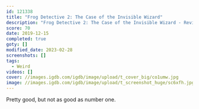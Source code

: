 ```yaml
---
id: 121338
title: "Frog Detective 2: The Case of the Invisible Wizard"
description: "Frog Detective 2: The Case of the Invisible Wizard - Review"
score: 70
date: 2019-12-15
completed: true
goty: []
modified_date: 2023-02-28
screenshots: []
tags:
  - Weird
videos: []
cover: //images.igdb.com/igdb/image/upload/t_cover_big/co1umw.jpg
image: //images.igdb.com/igdb/image/upload/t_screenshot_huge/sc6xfh.jpg
---
```

Pretty good, but not as good as number one.